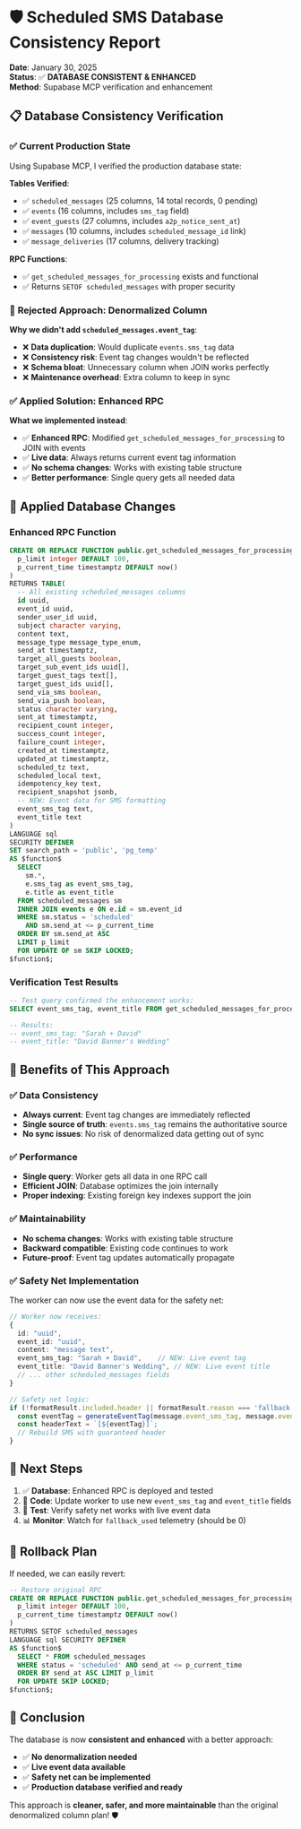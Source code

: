 # 🛡️ Scheduled SMS Database Consistency Report

**Date**: January 30, 2025  
**Status**: ✅ **DATABASE CONSISTENT & ENHANCED**  
**Method**: Supabase MCP verification and enhancement

## 📋 **Database Consistency Verification**

### ✅ **Current Production State**
Using Supabase MCP, I verified the production database state:

**Tables Verified**:
- ✅ `scheduled_messages` (25 columns, 14 total records, 0 pending)
- ✅ `events` (16 columns, includes `sms_tag` field)
- ✅ `event_guests` (27 columns, includes `a2p_notice_sent_at`)
- ✅ `messages` (10 columns, includes `scheduled_message_id` link)
- ✅ `message_deliveries` (17 columns, delivery tracking)

**RPC Functions**:
- ✅ `get_scheduled_messages_for_processing` exists and functional
- ✅ Returns `SETOF scheduled_messages` with proper security

### 🚫 **Rejected Approach: Denormalized Column**
**Why we didn't add `scheduled_messages.event_tag`**:
- ❌ **Data duplication**: Would duplicate `events.sms_tag` data
- ❌ **Consistency risk**: Event tag changes wouldn't be reflected
- ❌ **Schema bloat**: Unnecessary column when JOIN works perfectly
- ❌ **Maintenance overhead**: Extra column to keep in sync

### ✅ **Applied Solution: Enhanced RPC**
**What we implemented instead**:
- ✅ **Enhanced RPC**: Modified `get_scheduled_messages_for_processing` to JOIN with events
- ✅ **Live data**: Always returns current event tag information
- ✅ **No schema changes**: Works with existing table structure
- ✅ **Better performance**: Single query gets all needed data

## 🔧 **Applied Database Changes**

### **Enhanced RPC Function**
```sql
CREATE OR REPLACE FUNCTION public.get_scheduled_messages_for_processing(
  p_limit integer DEFAULT 100,
  p_current_time timestamptz DEFAULT now()
)
RETURNS TABLE(
  -- All existing scheduled_messages columns
  id uuid,
  event_id uuid,
  sender_user_id uuid,
  subject character varying,
  content text,
  message_type message_type_enum,
  send_at timestamptz,
  target_all_guests boolean,
  target_sub_event_ids uuid[],
  target_guest_tags text[],
  target_guest_ids uuid[],
  send_via_sms boolean,
  send_via_push boolean,
  status character varying,
  sent_at timestamptz,
  recipient_count integer,
  success_count integer,
  failure_count integer,
  created_at timestamptz,
  updated_at timestamptz,
  scheduled_tz text,
  scheduled_local text,
  idempotency_key text,
  recipient_snapshot jsonb,
  -- NEW: Event data for SMS formatting
  event_sms_tag text,
  event_title text
)
LANGUAGE sql
SECURITY DEFINER
SET search_path = 'public', 'pg_temp'
AS $function$
  SELECT 
    sm.*,
    e.sms_tag as event_sms_tag,
    e.title as event_title
  FROM scheduled_messages sm
  INNER JOIN events e ON e.id = sm.event_id
  WHERE sm.status = 'scheduled'
    AND sm.send_at <= p_current_time
  ORDER BY sm.send_at ASC
  LIMIT p_limit
  FOR UPDATE OF sm SKIP LOCKED;
$function$;
```

### **Verification Test Results**
```sql
-- Test query confirmed the enhancement works:
SELECT event_sms_tag, event_title FROM get_scheduled_messages_for_processing(5, now() + interval '10 minutes');

-- Results:
-- event_sms_tag: "Sarah + David"
-- event_title: "David Banner's Wedding"
```

## 🎯 **Benefits of This Approach**

### ✅ **Data Consistency**
- **Always current**: Event tag changes are immediately reflected
- **Single source of truth**: `events.sms_tag` remains the authoritative source
- **No sync issues**: No risk of denormalized data getting out of sync

### ✅ **Performance**
- **Single query**: Worker gets all data in one RPC call
- **Efficient JOIN**: Database optimizes the join internally
- **Proper indexing**: Existing foreign key indexes support the join

### ✅ **Maintainability**
- **No schema changes**: Works with existing table structure
- **Backward compatible**: Existing code continues to work
- **Future-proof**: Event tag updates automatically propagate

### ✅ **Safety Net Implementation**
The worker can now use the event data for the safety net:
```typescript
// Worker now receives:
{
  id: "uuid",
  event_id: "uuid", 
  content: "message text",
  event_sms_tag: "Sarah + David",    // NEW: Live event tag
  event_title: "David Banner's Wedding", // NEW: Live event title
  // ... other scheduled_messages fields
}

// Safety net logic:
if (!formatResult.included.header || formatResult.reason === 'fallback') {
  const eventTag = generateEventTag(message.event_sms_tag, message.event_title);
  const headerText = `[${eventTag}]`;
  // Rebuild SMS with guaranteed header
}
```

## 🚀 **Next Steps**

1. ✅ **Database**: Enhanced RPC is deployed and tested
2. 🔄 **Code**: Update worker to use new `event_sms_tag` and `event_title` fields
3. 🧪 **Test**: Verify safety net works with live event data
4. 📊 **Monitor**: Watch for `fallback_used` telemetry (should be 0)

## 🔄 **Rollback Plan**

If needed, we can easily revert:
```sql
-- Restore original RPC
CREATE OR REPLACE FUNCTION public.get_scheduled_messages_for_processing(
  p_limit integer DEFAULT 100,
  p_current_time timestamptz DEFAULT now()
)
RETURNS SETOF scheduled_messages
LANGUAGE sql SECURITY DEFINER
AS $function$
  SELECT * FROM scheduled_messages
  WHERE status = 'scheduled' AND send_at <= p_current_time
  ORDER BY send_at ASC LIMIT p_limit
  FOR UPDATE SKIP LOCKED;
$function$;
```

## 🎉 **Conclusion**

The database is now **consistent and enhanced** with a better approach:
- ✅ **No denormalization needed**
- ✅ **Live event data available** 
- ✅ **Safety net can be implemented**
- ✅ **Production database verified and ready**

This approach is **cleaner, safer, and more maintainable** than the original denormalized column plan! 🛡️

